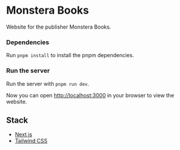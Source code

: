 # Monstera Books

Website for the publisher Monstera Books.

### Dependencies
Run `pnpm install` to install the pnpm dependencies.

### Run the server
Run the server with `pnpm run dev`.

Now you can open [http://localhost:3000](http://localhost:3000) in your browser to view the website.

## Stack

- [Next.js](https://nextjs.org/docs)
- [Tailwind CSS](https://tailwindcss.com/docs)
